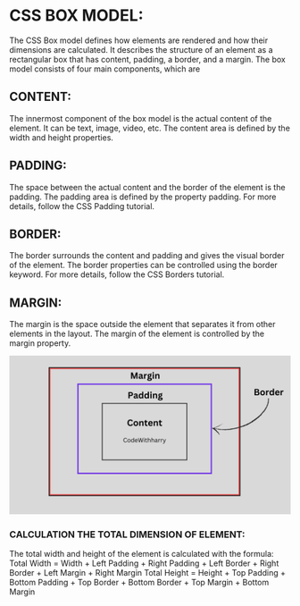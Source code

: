 # CSS BOX MODEL:

The CSS Box model defines how elements are rendered and how their dimensions are calculated.
It describes the structure of an element as a rectangular box that has content, padding, a border, and a margin.
The box model consists of four main components, which are

## CONTENT:

The innermost component of the box model is the actual content of the element. It can be text, image, video, etc.
The content area is defined by the width and height properties.

## PADDING:

The space between the actual content and the border of the element is the padding.
The padding area is defined by the property padding. For more details, follow the CSS Padding tutorial.

## BORDER:

The border surrounds the content and padding and gives the visual border of the element.
The border properties can be controlled using the border keyword. For more details, follow the CSS Borders tutorial.

## MARGIN:

The margin is the space outside the element that separates it from other elements in the layout.
The margin of the element is controlled by the margin property.

![alt text](image.png)

### CALCULATION THE TOTAL DIMENSION OF ELEMENT:

The total width and height of the element is calculated with the formula:
Total Width = Width + Left Padding + Right Padding + Left Border + Right Border + Left Margin + Right Margin
Total Height = Height + Top Padding + Bottom Padding + Top Border + Bottom Border + Top Margin + Bottom Margin
